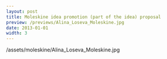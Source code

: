 ```yaml
---
layout: post
title: Moleskine idea promotion (part of the idea) proposal
preview: /previews/Alina_Loseva_Moleskine.jpg
date: 2013-01-01
width: 3
---
```

/assets/moleskine/Alina_Loseva_Moleskine.jpg
